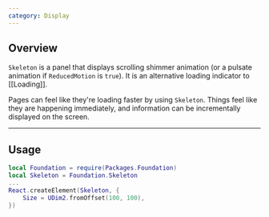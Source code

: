 ```yaml
---
category: Display
---
```


## Overview

`Skeleton` is a panel that displays scrolling shimmer animation (or a pulsate animation if `ReducedMotion` is `true`). It is an alternative loading indicator to [[Loading]].

Pages can feel like they're loading faster by using `Skeleton`. Things feel like they are happening immediately, and information can be incrementally displayed on the screen.

---

## Usage

```lua
local Foundation = require(Packages.Foundation)
local Skeleton = Foundation.Skeleton
...
React.createElement(Skeleton, {
	Size = UDim2.fromOffset(100, 100),
})
```

